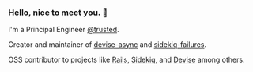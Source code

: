 ### Hello, nice to meet you. 👋

I'm a Principal Engineer [@trusted](https://github.com/trusted).

Creator and maintainer of [devise-async](https://github.com/mhfs/devise-async) and [sidekiq-failures](https://github.com/mhfs/sidekiq-failures).

OSS contributor to projects like [Rails](https://github.com/rails/rails/pulls?q=is%3Apr+is%3Aclosed+author%3Amhfs), [Sidekiq](https://github.com/sidekiq/sidekiq/pulls?q=is%3Apr+is%3Aclosed+author%3Amhfs), and [Devise](https://github.com/heartcombo/devise/pulls?q=is%3Apr+is%3Aclosed+author%3Amhfs) among others.
